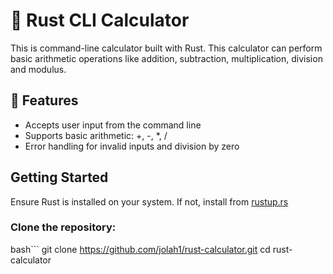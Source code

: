 # 🧮 Rust CLI Calculator

This is command-line calculator built with Rust. This calculator can perform basic arithmetic operations like addition, subtraction, multiplication, division and modulus.

## 🚀 Features

- Accepts user input from the command line
- Supports basic arithmetic: +, -, *, /
- Error handling for invalid inputs and division by zero

## Getting Started

Ensure Rust is installed on your system. If not, install from [rustup.rs](https://rustup.rs/)


### Clone the repository:

bash```
git clone https://github.com/jolah1/rust-calculator.git
cd rust-calculator
```


